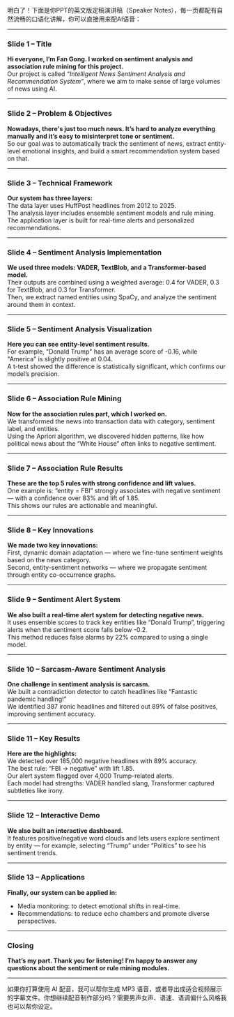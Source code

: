 明白了！下面是你PPT的英文版定稿演讲稿（Speaker Notes），每一页都配有自然流畅的口语化讲解，你可以直接用来配AI语音：

---

### **Slide 1 – Title**
**Hi everyone, I’m Fan Gong. I worked on sentiment analysis and association rule mining for this project.**  
Our project is called *“Intelligent News Sentiment Analysis and Recommendation System”*, where we aim to make sense of large volumes of news using AI.

---

### **Slide 2 – Problem & Objectives**
**Nowadays, there's just too much news. It’s hard to analyze everything manually and it’s easy to misinterpret tone or sentiment.**  
So our goal was to automatically track the sentiment of news, extract entity-level emotional insights, and build a smart recommendation system based on that.

---

### **Slide 3 – Technical Framework**
**Our system has three layers:**  
The data layer uses HuffPost headlines from 2012 to 2025.  
The analysis layer includes ensemble sentiment models and rule mining.  
The application layer is built for real-time alerts and personalized recommendations.

---

### **Slide 4 – Sentiment Analysis Implementation**
**We used three models: VADER, TextBlob, and a Transformer-based model.**  
Their outputs are combined using a weighted average: 0.4 for VADER, 0.3 for TextBlob, and 0.3 for Transformer.  
Then, we extract named entities using SpaCy, and analyze the sentiment around them in context.

---

### **Slide 5 – Sentiment Analysis Visualization**
**Here you can see entity-level sentiment results.**  
For example, "Donald Trump" has an average score of -0.16, while "America" is slightly positive at 0.04.  
A t-test showed the difference is statistically significant, which confirms our model’s precision.

---

### **Slide 6 – Association Rule Mining**
**Now for the association rules part, which I worked on.**  
We transformed the news into transaction data with category, sentiment label, and entities.  
Using the Apriori algorithm, we discovered hidden patterns, like how political news about the “White House” often links to negative sentiment.

---

### **Slide 7 – Association Rule Results**
**These are the top 5 rules with strong confidence and lift values.**  
One example is: “entity = FBI” strongly associates with negative sentiment — with a confidence over 83% and lift of 1.85.  
This shows our rules are actionable and meaningful.

---

### **Slide 8 – Key Innovations**
**We made two key innovations:**  
First, dynamic domain adaptation — where we fine-tune sentiment weights based on the news category.  
Second, entity-sentiment networks — where we propagate sentiment through entity co-occurrence graphs.

---

### **Slide 9 – Sentiment Alert System**
**We also built a real-time alert system for detecting negative news.**  
It uses ensemble scores to track key entities like “Donald Trump”, triggering alerts when the sentiment score falls below -0.2.  
This method reduces false alarms by 22% compared to using a single model.

---

### **Slide 10 – Sarcasm-Aware Sentiment Analysis**
**One challenge in sentiment analysis is sarcasm.**  
We built a contradiction detector to catch headlines like “Fantastic pandemic handling!”  
We identified 387 ironic headlines and filtered out 89% of false positives, improving sentiment accuracy.

---

### **Slide 11 – Key Results**
**Here are the highlights:**  
We detected over 185,000 negative headlines with 89% accuracy.  
The best rule: “FBI → negative” with lift 1.85.  
Our alert system flagged over 4,000 Trump-related alerts.  
Each model had strengths: VADER handled slang, Transformer captured subtleties like irony.

---

### **Slide 12 – Interactive Demo**
**We also built an interactive dashboard.**  
It features positive/negative word clouds and lets users explore sentiment by entity — for example, selecting “Trump” under “Politics” to see his sentiment trends.

---

### **Slide 13 – Applications**
**Finally, our system can be applied in:**  
- Media monitoring: to detect emotional shifts in real-time.  
- Recommendations: to reduce echo chambers and promote diverse perspectives.

---

### **Closing**
**That’s my part. Thank you for listening! I’m happy to answer any questions about the sentiment or rule mining modules.**

---

如果你打算使用 AI 配音，我可以帮你生成 MP3 语音，或者导出成适合视频展示的字幕文件。你想继续配音制作部分吗？需要男声女声、语速、语调偏什么风格我也可以帮你设定。
